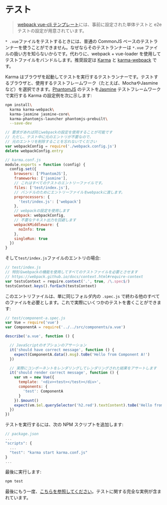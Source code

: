 # テスト

> [webpack vue-cli テンプレート](https://github.com/vuejs-templates/webpack)には、事前に設定された単体テストと e2e テストの設定が用意されています。

`* .vue`ファイルをテストするときには、普通の CommonJS ベースのテストランナーを使うことができません。なぜならそのテストランナーは `*.vue` ファイルの扱い方を知らないからです。代わりに、webpack + vue-loader を使用してテストファイルをバンドルします。推奨設定は [Karma](http://karma-runner.github.io/0.13/index.html) と [karma-webpack](https://github.com/webpack/karma-webpack) です。

Karma はブラウザを起動してテストを実行するテストランナーです。テストするブラウザと、使用するテストフレームワーク（たとえば、MochaやJasmineなど）を選択できます。[PhantomJS](http://phantomjs.org/) のテストを[Jasmine](http://jasmine.github.io/edge/introduction.html) テストフレームワークで実行する Karma の設定例を次に示します:

``` bash
npm install\
  karma karma-webpack\
  karma-jasmine jasmine-core\
  karma-phantomjs-launcher phantomjs-prebuilt\
  --save-dev
```

``` js
// 要求があれば同じwebpackの設定を使用することが可能です
// ただし、テスト中に元のエントリが不要なので、
// 元のエントリを削除することを忘れないでください
var webpackConfig = require('./webpack.config.js')
delete webpackConfig.entry

// karma.conf.js
module.exports = function (config) {
  config.set({
    browsers: ['PhantomJS'],
    frameworks: ['jasmine'],
    // これはすべてのテストのエントリーファイルです。
    files: ['test/index.js'],
    // バンドルのためにエントリーファイルをwebpackに渡します。
    preprocessors: {
      'test/index.js': ['webpack']
    },
    // webpackの設定を使用します
    webpack: webpackConfig,
    // 不要なテキスト出力を回避します
    webpackMiddleware: {
      noInfo: true
    },
    singleRun: true
  })
}
```

そして`test/index.js`ファイルのエントリの場合:

``` js
// test/index.js
// 特別なwebpackの機能を使用してすべてのテストファイルを必要とさせます
// https://webpack.github.io/docs/context.html#require-context
var testsContext = require.context('.', true, /\.spec$/)
testsContext.keys().forEach(testsContext)
```

このエントリファイルは、単に同じフォルダ内の `.spec.js` で終わる他のすべてのファイルを必要とします。これで実際にいくつかのテストを書くことができます:

``` js
// test/component-a.spec.js
var Vue = require('vue')
var ComponentA = require('../../src/components/a.vue')

describe('a.vue', function () {

  // JavaScriptのオプションのアサーション
  it('should have correct message', function () {
    expect(ComponentA.data().msg).toBe('Hello from Component A!')
  })

  // 実際にコンポーネントをレンダリングしてレンダリングされた結果をアサートします
  it('should render correct message', function () {
    var vm = new Vue({
      template: '<div><test></test></div>',
      components: {
        'test': ComponentA
      }
    }).$mount()
    expect(vm.$el.querySelector('h2.red').textContent).toBe('Hello from Component A!')
  })
})
```

テストを実行するには、次の NPM スクリプトを追加します:

``` js
// package.json
...
"scripts": {
  ...
  "test": "karma start karma.conf.js"
}
...
```

最後に実行します:

``` bash
npm test
```

最後にもう一度、[こちらを参照してください](https://github.com/vuejs-templates/webpack)。テストに関する完全な実例が含まれています。
